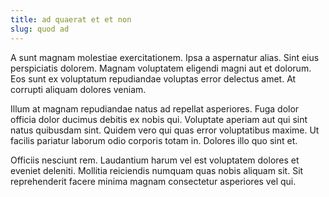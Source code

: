```yaml
---
title: ad quaerat et et non
slug: quod ad
---
```


A sunt magnam molestiae exercitationem. Ipsa a aspernatur alias. Sint eius perspiciatis dolorem. Magnam voluptatem eligendi magni aut et dolorum. Eos sunt ex voluptatum repudiandae voluptas error delectus amet. At corrupti aliquam dolores veniam.

Illum at magnam repudiandae natus ad repellat asperiores. Fuga dolor officia dolor ducimus debitis ex nobis qui. Voluptate aperiam aut qui sint natus quibusdam sint. Quidem vero qui quas error voluptatibus maxime. Ut facilis pariatur laborum odio corporis totam in. Dolores illo quo sint et.

Officiis nesciunt rem. Laudantium harum vel est voluptatem dolores et eveniet deleniti. Mollitia reiciendis numquam quas nobis aliquam sit. Sit reprehenderit facere minima magnam consectetur asperiores vel qui.
